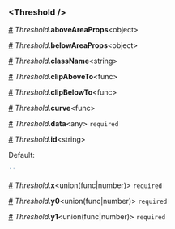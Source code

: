 ### &lt;Threshold /&gt;


<a name="Threshold__aboveAreaProps" href="#Threshold__aboveAreaProps">#</a> *Threshold*.**aboveAreaProps**&lt;object&gt;  

<a name="Threshold__belowAreaProps" href="#Threshold__belowAreaProps">#</a> *Threshold*.**belowAreaProps**&lt;object&gt;  

<a name="Threshold__className" href="#Threshold__className">#</a> *Threshold*.**className**&lt;string&gt;  

<a name="Threshold__clipAboveTo" href="#Threshold__clipAboveTo">#</a> *Threshold*.**clipAboveTo**&lt;func&gt;  

<a name="Threshold__clipBelowTo" href="#Threshold__clipBelowTo">#</a> *Threshold*.**clipBelowTo**&lt;func&gt;  

<a name="Threshold__curve" href="#Threshold__curve">#</a> *Threshold*.**curve**&lt;func&gt;  

<a name="Threshold__data" href="#Threshold__data">#</a> *Threshold*.**data**&lt;any&gt; `required` 

<a name="Threshold__id" href="#Threshold__id">#</a> *Threshold*.**id**&lt;string&gt;  

Default:
```js
''
```


<a name="Threshold__x" href="#Threshold__x">#</a> *Threshold*.**x**&lt;union(func|number)&gt; `required` 

<a name="Threshold__y0" href="#Threshold__y0">#</a> *Threshold*.**y0**&lt;union(func|number)&gt; `required` 

<a name="Threshold__y1" href="#Threshold__y1">#</a> *Threshold*.**y1**&lt;union(func|number)&gt; `required` 
